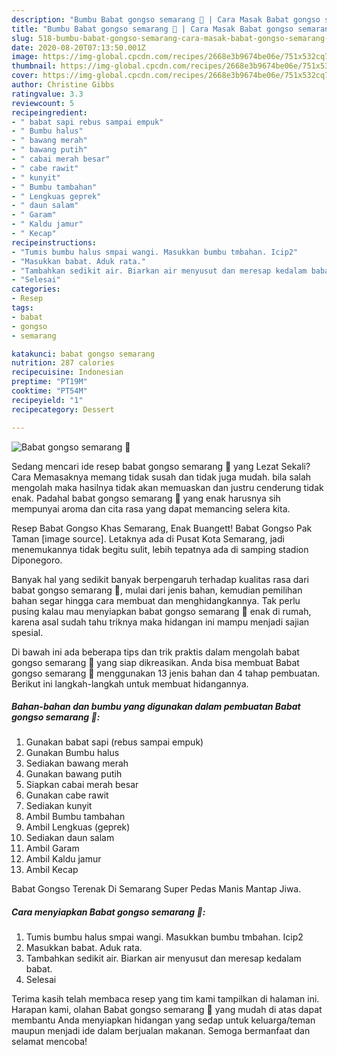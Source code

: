 ```yaml
---
description: "Bumbu Babat gongso semarang 🥩 | Cara Masak Babat gongso semarang 🥩 Yang Mudah Dan Praktis"
title: "Bumbu Babat gongso semarang 🥩 | Cara Masak Babat gongso semarang 🥩 Yang Mudah Dan Praktis"
slug: 518-bumbu-babat-gongso-semarang-cara-masak-babat-gongso-semarang-yang-mudah-dan-praktis
date: 2020-08-20T07:13:50.001Z
image: https://img-global.cpcdn.com/recipes/2668e3b9674be06e/751x532cq70/babat-gongso-semarang-🥩-foto-resep-utama.jpg
thumbnail: https://img-global.cpcdn.com/recipes/2668e3b9674be06e/751x532cq70/babat-gongso-semarang-🥩-foto-resep-utama.jpg
cover: https://img-global.cpcdn.com/recipes/2668e3b9674be06e/751x532cq70/babat-gongso-semarang-🥩-foto-resep-utama.jpg
author: Christine Gibbs
ratingvalue: 3.3
reviewcount: 5
recipeingredient:
- " babat sapi rebus sampai empuk"
- " Bumbu halus"
- " bawang merah"
- " bawang putih"
- " cabai merah besar"
- " cabe rawit"
- " kunyit"
- " Bumbu tambahan"
- " Lengkuas geprek"
- " daun salam"
- " Garam"
- " Kaldu jamur"
- " Kecap"
recipeinstructions:
- "Tumis bumbu halus smpai wangi. Masukkan bumbu tmbahan. Icip2"
- "Masukkan babat. Aduk rata."
- "Tambahkan sedikit air. Biarkan air menyusut dan meresap kedalam babat."
- "Selesai"
categories:
- Resep
tags:
- babat
- gongso
- semarang

katakunci: babat gongso semarang 
nutrition: 287 calories
recipecuisine: Indonesian
preptime: "PT19M"
cooktime: "PT54M"
recipeyield: "1"
recipecategory: Dessert

---
```



![Babat gongso semarang 🥩](https://img-global.cpcdn.com/recipes/2668e3b9674be06e/751x532cq70/babat-gongso-semarang-🥩-foto-resep-utama.jpg)

Sedang mencari ide resep babat gongso semarang 🥩 yang Lezat Sekali? Cara Memasaknya memang tidak susah dan tidak juga mudah. bila salah mengolah maka hasilnya tidak akan memuaskan dan justru cenderung tidak enak. Padahal babat gongso semarang 🥩 yang enak harusnya sih mempunyai aroma dan cita rasa yang dapat memancing selera kita.

Resep Babat Gongso Khas Semarang, Enak Buangett! Babat Gongso Pak Taman [image source]. Letaknya ada di Pusat Kota Semarang, jadi menemukannya tidak begitu sulit, lebih tepatnya ada di samping stadion Diponegoro.

Banyak hal yang sedikit banyak berpengaruh terhadap kualitas rasa dari babat gongso semarang 🥩, mulai dari jenis bahan, kemudian pemilihan bahan segar hingga cara membuat dan menghidangkannya. Tak perlu pusing kalau mau menyiapkan babat gongso semarang 🥩 enak di rumah, karena asal sudah tahu triknya maka hidangan ini mampu menjadi sajian spesial.


Di bawah ini ada beberapa tips dan trik praktis dalam mengolah babat gongso semarang 🥩 yang siap dikreasikan. Anda bisa membuat Babat gongso semarang 🥩 menggunakan 13 jenis bahan dan 4 tahap pembuatan. Berikut ini langkah-langkah untuk membuat hidangannya.

<!--inarticleads1-->

##### Bahan-bahan dan bumbu yang digunakan dalam pembuatan Babat gongso semarang 🥩:

1. Gunakan  babat sapi (rebus sampai empuk)
1. Gunakan  Bumbu halus
1. Sediakan  bawang merah
1. Gunakan  bawang putih
1. Siapkan  cabai merah besar
1. Gunakan  cabe rawit
1. Sediakan  kunyit
1. Ambil  Bumbu tambahan
1. Ambil  Lengkuas (geprek)
1. Sediakan  daun salam
1. Ambil  Garam
1. Ambil  Kaldu jamur
1. Ambil  Kecap


Babat Gongso Terenak Di Semarang Super Pedas Manis Mantap Jiwa. 

<!--inarticleads2-->

##### Cara menyiapkan Babat gongso semarang 🥩:

1. Tumis bumbu halus smpai wangi. Masukkan bumbu tmbahan. Icip2
1. Masukkan babat. Aduk rata.
1. Tambahkan sedikit air. Biarkan air menyusut dan meresap kedalam babat.
1. Selesai




Terima kasih telah membaca resep yang tim kami tampilkan di halaman ini. Harapan kami, olahan Babat gongso semarang 🥩 yang mudah di atas dapat membantu Anda menyiapkan hidangan yang sedap untuk keluarga/teman maupun menjadi ide dalam berjualan makanan. Semoga bermanfaat dan selamat mencoba!
